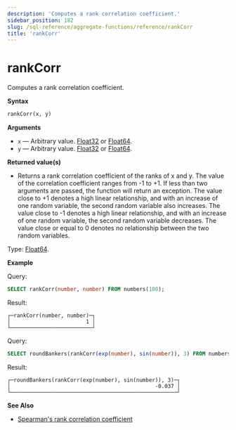 ```yaml
---
description: 'Computes a rank correlation coefficient.'
sidebar_position: 182
slug: /sql-reference/aggregate-functions/reference/rankCorr
title: 'rankCorr'
---
```


# rankCorr

Computes a rank correlation coefficient.

**Syntax**

``` sql
rankCorr(x, y)
```

**Arguments**

- `x` — Arbitrary value. [Float32](/sql-reference/data-types/float) or [Float64](/sql-reference/data-types/float).
- `y` — Arbitrary value. [Float32](/sql-reference/data-types/float) or [Float64](/sql-reference/data-types/float).

**Returned value(s)**

- Returns a rank correlation coefficient of the ranks of x and y. The value of the correlation coefficient ranges from -1 to +1. If less than two arguments are passed, the function will return an exception. The value close to +1 denotes a high linear relationship, and with an increase of one random variable, the second random variable also increases. The value close to -1 denotes a high linear relationship, and with an increase of one random variable, the second random variable decreases. The value close or equal to 0 denotes no relationship between the two random variables.

Type: [Float64](/sql-reference/data-types/float).

**Example**

Query:

``` sql
SELECT rankCorr(number, number) FROM numbers(100);
```

Result:

``` text
┌─rankCorr(number, number)─┐
│                        1 │
└──────────────────────────┘
```

Query:

``` sql
SELECT roundBankers(rankCorr(exp(number), sin(number)), 3) FROM numbers(100);
```

Result:

``` text
┌─roundBankers(rankCorr(exp(number), sin(number)), 3)─┐
│                                              -0.037 │
└─────────────────────────────────────────────────────┘
```
**See Also**

- [Spearman's rank correlation coefficient](https://en.wikipedia.org/wiki/Spearman%27s_rank_correlation_coefficient)